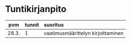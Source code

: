 # Tuntikirjanpito

| pvm | tunnit | suoritus |
| :--:|:-------| :-------|
|28.3.| 1 | vaatimusmäärittelyn kirjoittaminen|
